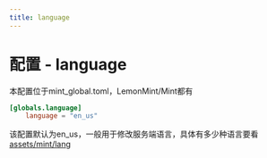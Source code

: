 ```yaml
---
title: language
---
```


# 配置 - language

本配置位于mint_global.toml，LemonMint/Mint都有

```toml
[globals.language]
    language = "en_us"
```

该配置默认为en_us，一般用于修改服务端语言，具体有多少种语言要看[assets/mint/lang](https://github.com/MenthaMC/Mint/tree/ver/1.21.8/mint-server/src/main/resources/assets/mint/lang)

